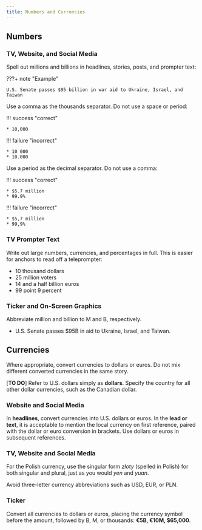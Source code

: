 ```yaml
---
title: Numbers and Currencies
---
```


## Numbers

### TV, Website, and Social Media

Spell out millions and billions in headlines, stories, posts, and prompter text:

???+ note "Example"

    U.S. Senate passes $95 billion in war aid to Ukraine, Israel, and Taiwan

Use a comma as the thousands separator. Do not use a space or period:

!!! success "correct"

    * 10,000

!!! failure  "incorrect"

    * 10 000
    * 10.000

Use a period as the decimal separator. Do not use a comma:

!!! success "correct"

    * $5.7 million
    * 99.9%

!!! failure  "incorrect"

    * $5,7 million
    * 99,9%


### TV Prompter Text

Write out large numbers, currencies, and percentages in full. This is easier for anchors to read off a teleprompter:

* 10 thousand dollars
* 25 million voters
* 14 and a half billion euros
* 99 point 9 percent

### Ticker and On-Screen Graphics

Abbreviate million and billion to M and B, respectively.

* U.S. Senate passes $95B in aid to Ukraine, Israel, and Taiwan.


## Currencies
Where appropriate, convert currencies to dollars or euros. Do not mix different converted currencies in the same story.

[**TO DO**] Refer to U.S. dollars simply as **dollars**. Specify the country for all other dollar currencies, such as the Canadian dollar.

### Website and Social Media
In **headlines**, convert currencies into U.S. dollars or euros. In the **lead or text**, it is acceptable to mention the local currency on first reference, paired with the dollar or euro conversion in brackets. Use dollars or euros in subsequent references.

### TV, Website and Social Media

For the Polish currency, use the singular form _złoty_ (spelled in Polish) for both singular and plural, just as you would *yen* and *yuan*.

Avoid three-letter currency abbreviations such as USD, EUR, or PLN.

### Ticker

Convert all currencies to dollars or euros, placing the currency symbol before the amount, followed by B, M, or thousands: **€5B, €10M, $65,000**. 
